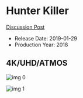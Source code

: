 # Hunter Killer

[Discussion Post](https://www.avsforum.com/threads/bass-eq-for-filtered-movies.2995212/post-57477244)

* Release Date: 2019-01-29
* Production Year: 2018

## 4K/UHD/ATMOS

![img 0](https://i.imgur.com/jY1D2ck.jpg)

![img 1](https://i.imgur.com/wDSccxa.jpg)

